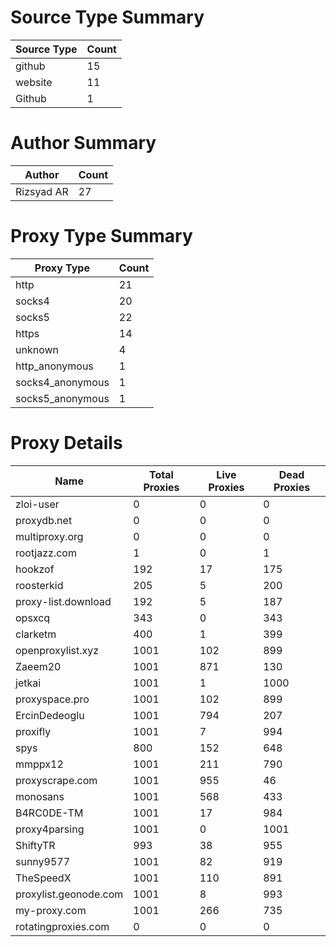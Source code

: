 # Source Type Summary

| Source Type | Count |
|-------------|-------|
| github | 15 |
| website | 11 |
| Github | 1 |


# Author Summary

| Author | Count |
|--------|-------|
| Rizsyad AR | 27 |


# Proxy Type Summary

| Proxy Type | Count |
|------------|-------|
| http | 21 |
| socks4 | 20 |
| socks5 | 22 |
| https | 14 |
| unknown | 4 |
| http_anonymous | 1 |
| socks4_anonymous | 1 |
| socks5_anonymous | 1 |


# Proxy Details

| Name | Total Proxies | Live Proxies | Dead Proxies |
|------|---------------|--------------|---------------|
| zloi-user | 0 | 0 | 0 |
| proxydb.net | 0 | 0 | 0 |
| multiproxy.org | 0 | 0 | 0 |
| rootjazz.com | 1 | 0 | 1 |
| hookzof | 192 | 17 | 175 |
| roosterkid | 205 | 5 | 200 |
| proxy-list.download | 192 | 5 | 187 |
| opsxcq | 343 | 0 | 343 |
| clarketm | 400 | 1 | 399 |
| openproxylist.xyz | 1001 | 102 | 899 |
| Zaeem20 | 1001 | 871 | 130 |
| jetkai | 1001 | 1 | 1000 |
| proxyspace.pro | 1001 | 102 | 899 |
| ErcinDedeoglu | 1001 | 794 | 207 |
| proxifly | 1001 | 7 | 994 |
| spys | 800 | 152 | 648 |
| mmppx12 | 1001 | 211 | 790 |
| proxyscrape.com | 1001 | 955 | 46 |
| monosans | 1001 | 568 | 433 |
| B4RC0DE-TM | 1001 | 17 | 984 |
| proxy4parsing | 1001 | 0 | 1001 |
| ShiftyTR | 993 | 38 | 955 |
| sunny9577 | 1001 | 82 | 919 |
| TheSpeedX | 1001 | 110 | 891 |
| proxylist.geonode.com | 1001 | 8 | 993 |
| my-proxy.com | 1001 | 266 | 735 |
| rotatingproxies.com | 0 | 0 | 0 |
